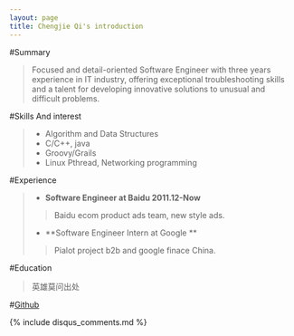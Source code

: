 ```yaml
---
layout: page
title: Chengjie Qi's introduction 
---
```

#Summary
>Focused and detail-oriented Software Engineer with three years experience in IT industry, offering exceptional
troubleshooting skills and a talent for developing innovative solutions to unusual and difficult problems.

#Skills And interest
>* Algorithm and Data Structures
>* C/C++, java
>* Groovy/Grails
>* Linux Pthread, Networking programming


#Experience
>* **Software Engineer at Baidu                  2011.12-Now**                                   
>> Baidu ecom product ads team, new style ads.
>* **Software Engineer Intern at Google **
>> Pialot project b2b and google finace China.

#Education
> 英雄莫问出处

#[Github](http://github.com/starboy520)




<!--div class="page-blank">
    <h2>Chengjie Qi</h2>
    <div class="row">
        <div class="col-md-6">
            <p>无证码农</p>
            <p>Rookie</p>
        </div>
        <div class="col-md-6">
            <ul class="list-group">
                <li class="list-group-item">
                    <i class="fa fa-github"></i>
                    <a href="http://github.com/starboy520" target="_blank">http://github.com/starboy520</a>
                </li>
                <li class="list-group-item">
                    <i class="fa fa-envelope"></i>
                    <a href="mailto:tarboy.qi@gmail.com">Chengjie Qi</a>
                </li>
            </ul>
        </div>
    </div>
</div-->

{% include disqus_comments.md %}

